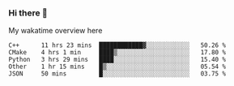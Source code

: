 ### Hi there 👋

<!--
**Jassy930/Jassy930** is a ✨ _special_ ✨ repository because its `README.md` (this file) appears on your GitHub profile.

Here are some ideas to get you started:

- 🔭 I’m currently working on ...
- 🌱 I’m currently learning ...
- 👯 I’m looking to collaborate on ...
- 🤔 I’m looking for help with ...
- 💬 Ask me about ...
- 📫 How to reach me: ...
- 😄 Pronouns: ...
- ⚡ Fun fact: ...
-->

My wakatime overview here
<!--START_SECTION:waka-->
```text
C++      11 hrs 23 mins  ████████████▓░░░░░░░░░░░░   50.26 % 
CMake    4 hrs 1 min     ████▒░░░░░░░░░░░░░░░░░░░░   17.80 % 
Python   3 hrs 29 mins   ████░░░░░░░░░░░░░░░░░░░░░   15.40 % 
Other    1 hr 15 mins    █▒░░░░░░░░░░░░░░░░░░░░░░░   05.54 % 
JSON     50 mins         █░░░░░░░░░░░░░░░░░░░░░░░░   03.75 % 
```
<!--END_SECTION:waka-->
